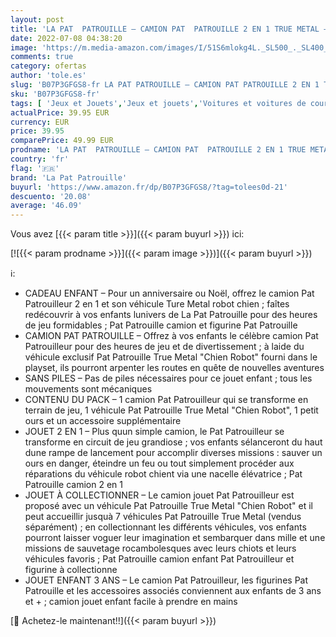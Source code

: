 ```yaml
---
layout: post
title: 'LA PAT  PATROUILLE – CAMION PAT  PATROUILLE 2 EN 1 TRUE METAL – Jouet Camion Pat  Patrouilleur 2 en 1 avec Circuit  Véhicule et Accessoires Intégrés – Paw Patrol – 6053406 – Jouet Enfant 3 Ans et +'
date: 2022-07-08 04:38:20
image: 'https://m.media-amazon.com/images/I/51S6mlokg4L._SL500_._SL400_.jpg'
comments: true
category: ofertas
author: 'tole.es'
slug: 'B07P3GFGS8-fr LA PAT PATROUILLE – CAMION PAT PATROUILLE 2 EN 1 TRUE...'
sku: 'B07P3GFGS8-fr'
tags: [ 'Jeux et Jouets','Jeux et jouets','Voitures et voitures de course pour figurines','Véhicules pour enfants','la pat patrouille','🇫🇷', ]
actualPrice: 39.95 EUR
currency: EUR
price: 39.95
comparePrice: 49.99 EUR
prodname: 'LA PAT  PATROUILLE – CAMION PAT  PATROUILLE 2 EN 1 TRUE METAL – Jouet Camion Pat  Patrouilleur 2 en 1 avec Circuit  Véhicule et Accessoires Intégrés – Paw Patrol – 6053406 – Jouet Enfant 3 Ans et +'
country: 'fr'
flag: '🇫🇷'
brand: 'La Pat Patrouille'
buyurl: 'https://www.amazon.fr/dp/B07P3GFGS8/?tag=tolees0d-21'
descuento: '20.08'
average: '46.09'
---
```


Vous avez [{{< param title >}}]({{< param buyurl >}}) ici:

[![{{< param prodname >}}]({{< param image >}})]({{< param buyurl >}})

ℹ️:

- CADEAU ENFANT – Pour un anniversaire ou Noël, offrez le camion Pat Patrouilleur 2 en 1 et son véhicule Ture Metal robot chien ; faîtes redécouvrir à vos enfants lunivers de La Pat Patrouille pour des heures de jeu formidables ; Pat Patrouille camion et figurine Pat Patrouille
- CAMION PAT PATROUILLE – Offrez à vos enfants le célèbre camion Pat Patrouilleur pour des heures de jeu et de divertissement ; à laide du véhicule exclusif Pat Patrouille True Metal "Chien Robot" fourni dans le playset, ils pourront arpenter les routes en quête de nouvelles aventures
- SANS PILES – Pas de piles nécessaires pour ce jouet enfant ; tous les mouvements sont mécaniques
- CONTENU DU PACK – 1 camion Pat Patrouilleur qui se transforme en terrain de jeu, 1 véhicule Pat Patrouille True Metal "Chien Robot", 1 petit ours et un accessoire supplémentaire
- JOUET 2 EN 1 – Plus quun simple camion, le Pat Patrouilleur se transforme en circuit de jeu grandiose ; vos enfants sélanceront du haut dune rampe de lancement pour accomplir diverses missions : sauver un ours en danger, éteindre un feu ou tout simplement procéder aux réparations du véhicule robot chient via une nacelle élévatrice ; Pat Patrouille camion 2 en 1
- JOUET À COLLECTIONNER – Le camion jouet Pat Patrouilleur est proposé avec un véhicule Pat Patrouille True Metal "Chien Robot" et il peut accueillir jusquà 7 véhicules Pat Patrouille True Metal (vendus séparément) ; en collectionnant les différents véhicules, vos enfants pourront laisser voguer leur imagination et sembarquer dans mille et une missions de sauvetage rocambolesques avec leurs chiots et leurs véhicules favoris ; Pat Patrouille camion enfant Pat Patrouilleur et figurine à collectionne
- JOUET ENFANT 3 ANS – Le camion Pat Patrouilleur, les figurines Pat Patrouille et les accessoires associés conviennent aux enfants de 3 ans et + ; camion jouet enfant facile à prendre en mains

[🛒 Achetez-le maintenant!!]({{< param buyurl >}})
